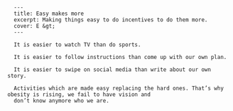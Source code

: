 
      ---
      title: Easy makes more
      excerpt: Making things easy to do incentives to do them more.
      cover: E &gt;
      ---

      It is easier to watch TV than do sports.

      It is easier to follow instructions than come up with our own plan.

      It is easier to swipe on social media than write about our own story.

      Activities which are made easy replacing the hard ones. That’s why obesity is rising, we fail to have vision and
      don’t know anymore who we are.

    
